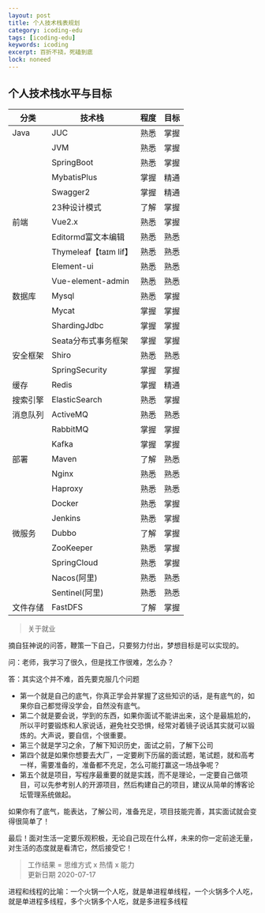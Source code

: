 ```yaml
---
layout: post
title: 个人技术栈表规划
category: icoding-edu
tags: [icoding-edu]
keywords: icoding
excerpt: 百折不挠，死磕到底
lock: noneed
---
```


## 个人技术栈水平与目标

| 分类     | 技术栈                | 程度 | 目标 |
| -------- | --------------------- | ---- | ---- |
| Java     | JUC                   | 熟悉 | 掌握 |
|          | JVM                   | 熟悉 | 掌握 |
|          | SpringBoot            | 熟悉 | 掌握 |
|          | MybatisPlus           | 掌握 | 精通 |
|          | Swagger2              | 掌握 | 精通 |
|          | 23种设计模式          | 了解 | 掌握 |
| 前端     | Vue2.x                | 熟悉 | 掌握 |
|          | Editormd富文本编辑    | 熟悉 | 熟悉 |
|          | Thymeleaf【taɪm lif】 | 熟悉 | 熟悉 |
|          | Element-ui            | 熟悉 | 熟悉 |
|          | Vue-element-admin     | 熟悉 | 熟悉 |
| 数据库   | Mysql                 | 熟悉 | 掌握 |
|          | Mycat                 | 掌握 | 掌握 |
|          | ShardingJdbc          | 掌握 | 掌握 |
|          | Seata分布式事务框架   | 掌握 | 掌握 |
| 安全框架 | Shiro                 | 熟悉 | 熟悉 |
|          | SpringSecurity        | 掌握 | 掌握 |
| 缓存     | Redis                 | 掌握 | 精通 |
| 搜索引擎 | ElasticSearch         | 熟悉 | 掌握 |
| 消息队列 | ActiveMQ              | 熟悉 | 熟悉 |
|          | RabbitMQ              | 掌握 | 掌握 |
|          | Kafka                 | 掌握 | 掌握 |
| 部署     | Maven                 | 了解 | 熟悉 |
|          | Nginx                 | 熟悉 | 熟悉 |
|          | Haproxy               | 熟悉 | 熟悉 |
|          | Docker                | 熟悉 | 掌握 |
|          | Jenkins               | 熟悉 | 掌握 |
| 微服务   | Dubbo                 | 了解 | 掌握 |
|          | ZooKeeper             | 熟悉 | 掌握 |
|          | SpringCloud           | 熟悉 | 掌握 |
|          | Nacos(阿里)           | 熟悉 | 熟悉 |
|          | Sentinel(阿里)        | 熟悉 | 熟悉 |
| 文件存储 | FastDFS               | 了解 | 掌握 |

> 关于就业

摘自狂神说的问答，鞭策一下自己，只要努力付出，梦想目标是可以实现的。

问：老师，我学习了很久，但是找工作很难，怎么办？

答：其实这个并不难，首先要克服几个问题

- 第一个就是自己的底气，你真正学会并掌握了这些知识的话，是有底气的，如果你自己都觉得没学会，自然没有底气。
- 第二个就是要会说，学到的东西，如果你面试不能讲出来，这个是最尴尬的，所以平时要锻炼和人家说话，避免社交恐惧，经常对着镜子说话其实就可以锻炼的。大声说，要自信，个很重要。
- 第三个就是学习之余，了解下知识历史，面试之前，了解下公司
- 第四个就是如果你想要去大厂，一定要刷下历届的面试题，笔试题，就和高考一样，需要准备的，准备都不充足，怎么可能打赢这一场战争呢？
- 第五个就是项目，写程序最重要的就是实践，而不是理论，一定要自己做项目，可以先参考别人的开源项目，然后构建自己的项目，建议从简单的博客论坛管理系统做起。

如果你有了底气，能表达，了解公司，准备充足，项目技能完善，其实面试就会变得很简单了！

最后！面对生活一定要乐观积极，无论自己现在什么样，未来的你一定前途无量，对生活的态度就是看清它，然后接受它！



> 工作结果 = 思维方式 x 热情 x 能力  
> 更新日期 2020-07-17



进程和线程的比喻：一个火锅一个人吃，就是单进程单线程，一个火锅多个人吃，就是单进程多线程，多个火锅多个人吃，就是多进程多线程